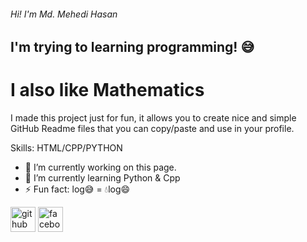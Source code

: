 ###### Hi! I'm Md. Mehedi Hasan
## I'm trying to learning programming! 😅

# I also like Mathematics 

I made this project just for fun, it allows you to create nice and simple GitHub Readme files that you can copy/paste and use in your profile.

Skills: HTML/CPP/PYTHON

- 🔭 I’m currently working on this page. 
- 🌱 I’m currently learning Python & Cpp 
- ⚡ Fun fact: log😅 = 💧log😄 


[<img src='https://cdn.jsdelivr.net/npm/simple-icons@3.0.1/icons/github.svg' alt='github' height='40'>](https://github.com/Mehedi-Hasan72)  [<img src='https://cdn.jsdelivr.net/npm/simple-icons@3.0.1/icons/facebook.svg' alt='facebook' height='40'>](https://www.facebook.com/TxxXss)  


